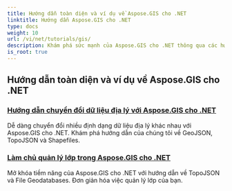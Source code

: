 ```yaml
---
title: Hướng dẫn toàn diện và ví dụ về Aspose.GIS cho .NET
linktitle: Hướng dẫn Aspose.GIS cho .NET
type: docs
weight: 10
url: /vi/net/tutorials/gis/
description: Khám phá sức mạnh của Aspose.GIS cho .NET thông qua các hướng dẫn toàn diện. Làm chủ chuyển đổi GeoData, tạo hình học, phân tích, quản lý lớp và nhiều hơn nữa.
is_root: true
---
```


## Hướng dẫn toàn diện và ví dụ về Aspose.GIS cho .NET 
### [Hướng dẫn chuyển đổi dữ liệu địa lý với Aspose.GIS cho .NET](./guide-to-geo-data-conversion/)
Dễ dàng chuyển đổi nhiều định dạng dữ liệu địa lý khác nhau với Aspose.GIS cho .NET. Khám phá hướng dẫn của chúng tôi về GeoJSON, TopoJSON và Shapefiles.
### [Làm chủ quản lý lớp trong Aspose.GIS cho .NET](./mastering-layer-management/)
Mở khóa tiềm năng của Aspose.GIS cho .NET với hướng dẫn về TopoJSON và File Geodatabases. Đơn giản hóa việc quản lý lớp của bạn.